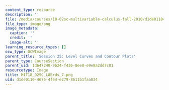 ```yaml
---
content_type: resource
description: ''
file: /media/courses/18-02sc-multivariable-calculus-fall-2010/d1de011046754f64e2798611b1faa834_MIT18_02SC_L8Brds_7.png
file_type: image/png
image_metadata:
  caption: ''
  credit: ''
  image-alt: ''
learning_resource_types: []
ocw_type: OCWImage
parent_title: 'Session 25: Level Curves and Contour Plots'
parent_type: CourseSection
parent_uid: 1d647248-9b24-f436-8ee8-e9e8a2dd7c81
resourcetype: Image
title: MIT18_02SC_L8Brds_7.png
uid: d1de0110-4675-4f64-e279-8611b1faa834
---
```

